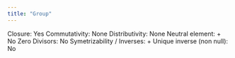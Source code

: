 ```yaml
---
title: "Group"
---
```

Closure: Yes
Commutativity: None
Distributivity: None
Neutral element: +
No Zero Divisors: No
Symetrizability / Inverses: +
Unique inverse (non null): No
